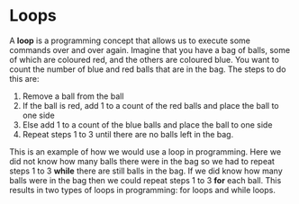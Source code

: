 # Loops

A **loop** is a programming concept that allows us to execute some commands over and over again. Imagine that you have a bag of balls, some of which are coloured red, and the others are coloured blue. You want to count the number of blue and red balls that are in the bag. The steps to do this are:

1. Remove a ball from the ball
2. If the ball is red, add 1 to a count of the red balls and place the ball to one side
3. Else add 1 to a count of the blue balls and place the ball to one side
4. Repeat steps 1 to 3 until there are no balls left in the bag.

This is an example of how we would use a loop in programming. Here we did not know how many balls there were in the bag so we had to repeat steps 1 to 3 **while** there are still balls in the bag. If we did know how many balls were in the bag then we could repeat steps 1 to 3 **for** each ball. This results in two types of loops in programming: for loops and while loops.
